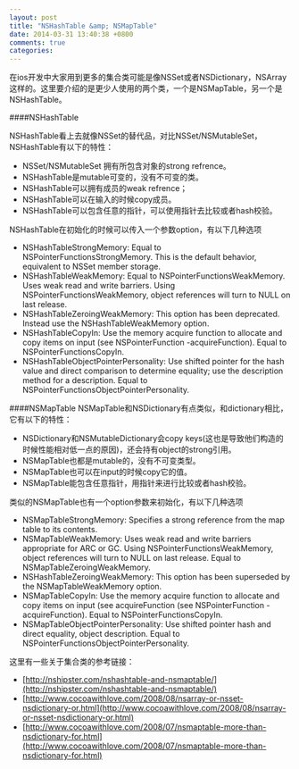 ```yaml
---
layout: post
title: "NSHashTable &amp; NSMapTable"
date: 2014-03-31 13:40:38 +0800
comments: true
categories: 
---
```


在ios开发中大家用到更多的集合类可能是像NSSet或者NSDictionary，NSArray这样的。这里要介绍的是更少人使用的两个类，一个是NSMapTable，另一个是NSHashTable。
<!--more-->

####NSHashTable

NSHashTable看上去就像NSSet的替代品，对比NSSet/NSMutableSet，NSHashTable有以下的特性：

* NSSet/NSMutableSet 拥有所包含对象的strong refrence。
* NSHashTable是mutable可变的，没有不可变的类。
* NSHashTable可以拥有成员的weak refrence；
* NSHashTable可以在输入的时候copy成员。
* NSHashTable可以包含任意的指针，可以使用指针去比较或者hash校验。

NSHashTable在初始化的时候可以传入一个参数option，有以下几种选项

* NSHashTableStrongMemory: Equal to NSPointerFunctionsStrongMemory. This is the default behavior, equivalent to NSSet member storage.
* NSHashTableWeakMemory: Equal to NSPointerFunctionsWeakMemory. Uses weak read and write barriers. Using NSPointerFunctionsWeakMemory, object references will turn to NULL on last release.
* NSHashTableZeroingWeakMemory: This option has been deprecated. Instead use the NSHashTableWeakMemory option.
* NSHashTableCopyIn: Use the memory acquire function to allocate and copy items on input (see NSPointerFunction -acquireFunction). Equal to NSPointerFunctionsCopyIn.
* NSHashTableObjectPointerPersonality: Use shifted pointer for the hash value and direct comparison to determine equality; use the description method for a description. Equal to NSPointerFunctionsObjectPointerPersonality.

####NSMapTable
NSMapTable和NSDictionary有点类似，和dictionary相比，它有以下的特性：

* NSDictionary和NSMutableDictionary会copy keys(这也是导致他们构造的时候性能相对低一点的原因)，还会持有object的strong引用。
* NSMapTable也都是mutable的，没有不可变类型。
* NSMapTable也可以在input的时候copy它的值。
* NSMapTable能包含任意指针，用指针来进行比较或者hash校验。

类似的NSMapTable也有一个option参数来初始化，有以下几种选项

* NSMapTableStrongMemory: Specifies a strong reference from the map table to its contents.
* NSMapTableWeakMemory: Uses weak read and write barriers appropriate for ARC or GC. Using NSPointerFunctionsWeakMemory, object references will turn to NULL on last release. Equal to NSMapTableZeroingWeakMemory.
* NSHashTableZeroingWeakMemory: This option has been superseded by the NSMapTableWeakMemory option.
* NSMapTableCopyIn: Use the memory acquire function to allocate and copy items on input (see acquireFunction (see NSPointerFunction -acquireFunction). Equal to NSPointerFunctionsCopyIn.
* NSMapTableObjectPointerPersonality: Use shifted pointer hash and direct equality, object description. Equal to NSPointerFunctionsObjectPointerPersonality.



这里有一些关于集合类的参考链接：

* [http://nshipster.com/nshashtable-and-nsmaptable/](http://nshipster.com/nshashtable-and-nsmaptable/)
* [http://www.cocoawithlove.com/2008/08/nsarray-or-nsset-nsdictionary-or.html](http://www.cocoawithlove.com/2008/08/nsarray-or-nsset-nsdictionary-or.html)
* [http://www.cocoawithlove.com/2008/07/nsmaptable-more-than-nsdictionary-for.html](http://www.cocoawithlove.com/2008/07/nsmaptable-more-than-nsdictionary-for.html)